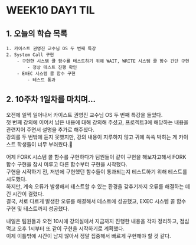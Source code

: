 # WEEK10 DAY1 TIL

## 1. 오늘의 학습 목록
```
1. 카이스트 권영진 교수님 OS 두 번째 특강
2. System Call 구현
    - 구현한 시스템 콜 함수를 테스트하기 위해 WAIT, WRITE 시스템 콜 함수 간단 구현
        - 정상 테스트 진행 확인
    - EXEC 시스템 콜 함수 구현
        - 테스트 통과
```

## 2. 10주차 1일차를 마치며...
오전에 일찍 일어나서 카이스트 권영진 교수님 OS 두 번째 특강을 들었다.  
첫 번째 강의에 이어서 남은 내용에 대해 강의해 주셨고, 프로젝트3에 해당하는 내용을 관련지어 주면서 설명을 추가로 해주셨다.  
강의를 두 번밖에 듣지 못했지만, 강의 내용이 지루하지 않고 귀에 쏙쏙 박히는 게 카이스트 학생들이 너무 부러웠다.🥺

어제 FORK 시스템 콜 함수를 구현하다가 팀원들이 같이 구현을 해보자고해서 FORK 함수 구현을 잠시 미루고 다른 함수부터 구현을 시작했다.  
구현을 시작하기 전, 저번에 구현했던 함수들이 통과되는지 테스트하기 위해 테스트를 시도했다.  
하지만, 계속 오류가 발생해서 테스트할 수 있는 환경을 갖추기까지 오류를 해결하는 데 긴 시간이 걸렸다.  
결국, 서로 다르게 발생한 오류를 해결해서 테스트에 성공했고, EXEC 시스템 콜 함수 구현 및 테스트까지 성공했다.

내일은 팀원들과 오전 10시에 강의실에서 지금까지 진행한 내용을 각자 정리하고, 점심 먹고 오후 1시부터 또 같이 구현을 시작하기로 계획했다.  
이제 이틀밖에 시간이 남지 않아서 정말 집중해서 빠르게 구현해야 할 것 같다.